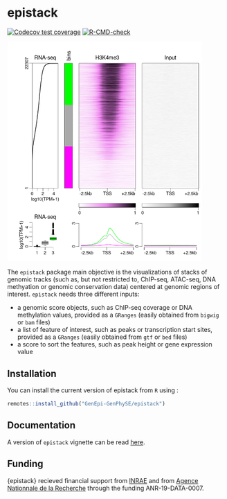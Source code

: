 
# epistack

<!-- badges: start -->
[![Codecov test coverage](https://codecov.io/gh/GenEpi-GenPhySE/epistack/branch/master/graph/badge.svg)](https://codecov.io/gh/GenEpi-GenPhySE/epistack?branch=master)
[![R-CMD-check](https://github.com/GenEpi-GenPhySE/epistack/workflows/R-CMD-check/badge.svg)](https://github.com/GenEpi-GenPhySE/epistack/actions)
<!-- badges: end -->

<img src="vignettes/example_vizbi_bos_epistack2.png" width="450" alt="Example of an epistack output">

The `epistack` package main objective is the visualizations of stacks 
of genomic tracks (such as, but not restricted to, ChIP-seq, ATAC-seq,
DNA methyation or genomic conservation data)
centered at genomic regions of interest. `epistack` needs three 
different inputs:

- a genomic score objects, such as ChIP-seq coverage or DNA methylation values, 
provided as a `GRanges` (easily obtained from `bigwig` or `bam` files)
- a list of feature of interest, such as peaks or transcription start sites,
provided as a `GRanges` (easily obtained from `gtf` or `bed` files)
- a score to sort the features, such as peak height or gene expression value


## Installation

You can install the current version of epistack from `R` using :

``` r
remotes::install_github("GenEpi-GenPhySE/epistack")
```

## Documentation

A version of `epistack` vignette can be read [here](https://gdevailly.github.io/using_epistack.html).

## Funding

{epistack} recieved financial support from [INRAE](https://www.inrae.fr/en) 
and from [Agence Nationnale de la Recherche](https://anr.fr/en/) through the funding ANR-19-DATA-0007.

